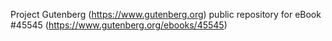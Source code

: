Project Gutenberg (https://www.gutenberg.org) public repository for eBook #45545 (https://www.gutenberg.org/ebooks/45545)
